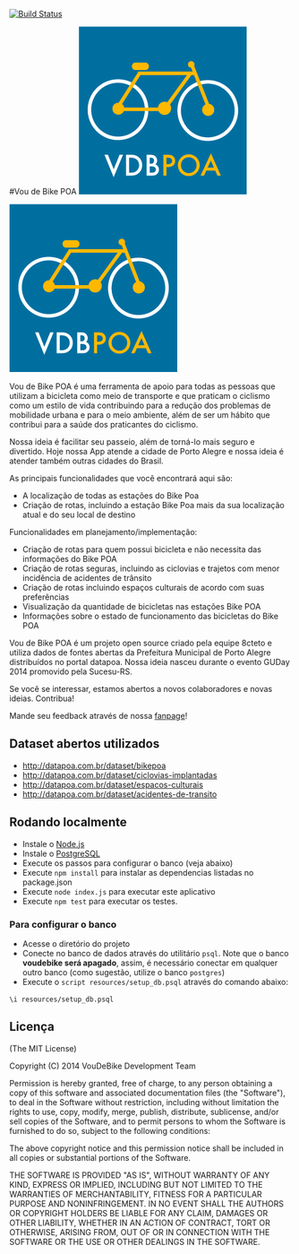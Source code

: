 [![Build Status](https://secure.travis-ci.org/8cteto/voudebikepoa.png?branch=master)](http://travis-ci.org/8cteto/voudebikepoa)

#Vou de Bike POA
![Vou de Bike POA](https://raw.githubusercontent.com/8cteto/voudebikepoa/master/assets/images/logo2.png)

![Vou de Bike POA](https://raw.githubusercontent.com/8cteto/voudebikepoa/master/assets/images/logo2.png)

Vou de Bike POA é uma ferramenta de apoio para todas as pessoas que utilizam a bicicleta como meio de transporte e que praticam o ciclismo como um estilo de vida contribuindo para a redução dos problemas de mobilidade urbana e para o meio ambiente, além de ser um hábito que contribui para a saúde dos praticantes do ciclismo.
 
Nossa ideia é facilitar seu passeio, além de torná-lo mais seguro e divertido. Hoje nossa App atende a cidade de Porto Alegre e nossa ideia é atender também outras cidades do Brasil.

As principais funcionalidades que você encontrará aqui são:

* A localização de todas as estações do Bike Poa
* Criação de rotas, incluindo a estação Bike Poa mais da sua localização atual e do seu local de destino


Funcionalidades em planejamento/implementação:

* Criação de rotas para quem possui bicicleta e não necessita das informações do Bike POA 
* Criação de rotas seguras, incluindo as ciclovias e trajetos com menor incidência de  acidentes de trânsito
* Criação de rotas incluindo espaços culturais de acordo com suas preferências 
* Visualização da quantidade de bicicletas nas estações Bike POA
* Informações sobre o estado de funcionamento das bicicletas do Bike POA

Vou de Bike POA é um projeto open source criado pela equipe 8cteto e utiliza dados de fontes abertas da Prefeitura Municipal de Porto Alegre distribuídos no portal datapoa. Nossa ideia nasceu durante o evento GUDay 2014 promovido pela Sucesu-RS.

Se você se interessar, estamos abertos a novos colaboradores e novas ideias. Contribua!

Mande seu feedback através de nossa [fanpage](https://www.facebook.com/VouDeBikePOA)!

## Dataset abertos utilizados
* http://datapoa.com.br/dataset/bikepoa
* http://datapoa.com.br/dataset/ciclovias-implantadas
* http://datapoa.com.br/dataset/espacos-culturais
* http://datapoa.com.br/dataset/acidentes-de-transito

## Rodando localmente
* Instale o [Node.js](http://nodejs.org/)
* Instale o [PostgreSQL](http://www.postgresql.org/)
* Execute os passos para configurar o banco (veja abaixo)
* Execute `npm install` para instalar as dependencias listadas no package.json
* Execute `node index.js` para executar este aplicativo
* Execute `npm test` para executar os testes.

### Para configurar o banco
* Acesse o diretório do projeto
* Conecte no banco de dados através do utilitário `psql`. Note que o banco **voudebike será apagado**, assim, é necessário conectar em qualquer outro banco (como sugestão, utilize o banco `postgres`)
* Execute o `script resources/setup_db.psql` através do comando abaixo:
```
\i resources/setup_db.psql
```

## Licença
(The MIT License)

Copyright (C) 2014 VouDeBike Development Team

Permission is hereby granted, free of charge, to any person obtaining a copy of this software and associated documentation files (the "Software"), to deal in the Software without restriction, including without limitation the rights to use, copy, modify, merge, publish, distribute, sublicense, and/or sell copies of the Software, and to permit persons to whom the Software is furnished to do so, subject to the following conditions:

The above copyright notice and this permission notice shall be included in all copies or substantial portions of the Software.

THE SOFTWARE IS PROVIDED "AS IS", WITHOUT WARRANTY OF ANY KIND, EXPRESS OR IMPLIED, INCLUDING BUT NOT LIMITED TO THE WARRANTIES OF MERCHANTABILITY, FITNESS FOR A PARTICULAR PURPOSE AND NONINFRINGEMENT. IN NO EVENT SHALL THE AUTHORS OR COPYRIGHT HOLDERS BE LIABLE FOR ANY CLAIM, DAMAGES OR OTHER LIABILITY, WHETHER IN AN ACTION OF CONTRACT, TORT OR OTHERWISE, ARISING FROM, OUT OF OR IN CONNECTION WITH THE SOFTWARE OR THE USE OR OTHER DEALINGS IN THE SOFTWARE.
